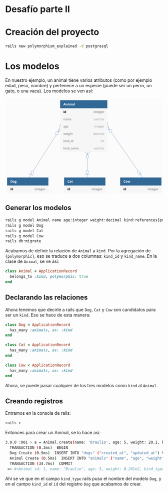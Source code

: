 # Desafío parte II
# Creación del proyecto
```bash
rails new polymorphism_explained -d postgresql
```

# Los modelos
En nuestro ejemplo, un animal tiene varios atributos (como por ejemplo edad, peso, nombre) y pertenece a un especie (puede ser un perro, un gato, o una vaca). Los modelos se ven así:

![ERD](doc/erd.png)

## Generar los modelos
```bash
rails g model Animal name age:integer weight:decimal kind:references{polymorphic}
rails g model Dog
rails g model Cat
rails g model Cow
rails db:migrate
```
Acabamos de definir la relación de `Animal` a `kind`. Por la agregación de `{polymorphic}`, eso se traduce a dos columnas: `kind_id` y `kind_name`. En la clase de `Animal`, se ve así:

```ruby
class Animal < ApplicationRecord
  belongs_to :kind, polymorphic: true
end
```

## Declarando las relaciones
Ahora tenemos que decirle a rails que `Dog`, `Cat` y `Cow` son candidatos para ser un `kind`. Eso se hace de esta manera:

```ruby
class Dog < ApplicationRecord
  has_many :animals, as: :kind
end
```

```ruby
class Cat < ApplicationRecord
  has_many :animals, as: :kind
end
```

```ruby
class Cow < ApplicationRecord
  has_many :animals, as: :kind
end
```

Ahora, se puede pasar cualquier de los tres modelos como `kind` al `Animal`.

## Creando registros
Entramos en la consola de rails:
```bash
rails c
```

Entonces para crear un Animal, se lo hace así:
```bash
3.0.0 :001 > a = Animal.create(name: 'Braulio', age: 5, weight: 20.1, kind: Dog.new)
  TRANSACTION (0.3ms)  BEGIN
  Dog Create (0.9ms)  INSERT INTO "dogs" ("created_at", "updated_at") VALUES ($1, $2) RETURNING "id"  [["created_at", "2021-02-05 01:46:16.480840"], ["updated_at", "2021-02-05 01:46:16.480840"]]
  Animal Create (0.5ms)  INSERT INTO "animals" ("name", "age", "weight", "kind_type", "kind_id", "created_at", "updated_at") VALUES ($1, $2, $3, $4, $5, $6, $7) RETURNING "id"  [["name", "Braulio"], ["age", 5], ["weight", "20.1"], ["kind_type", "Dog"], ["kind_id", 1], ["created_at", "2021-02-05 01:46:16.484427"], ["updated_at", "2021-02-05 01:46:16.484427"]]
  TRANSACTION (34.7ms)  COMMIT
 => #<Animal id: 1, name: "Braulio", age: 5, weight: 0.201e2, kind_type: "Dog", kind_id: 1, created_at: "2021-02-05 01:46:16.484427000 +0000", updated_at: "2021-02-05 01:46:16.48442700...
```

Ahí se ve que en el campo `kind_type` rails puso el nombre del modelo `Dog`, y en el campo `kind_id` el `id` del registro `Dog` que acabamos de crear.
